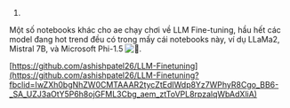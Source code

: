 1. 
Một số notebooks khác cho ae chạy chơi về LLM Fine-tuning, hầu hết các model đang hot trend đều có trong mấy cái notebooks này, ví dụ LLaMa2, Mistral 7B, và Microsoft Phi-1.5 ![🫥](https://static.xx.fbcdn.net/images/emoji.php/v9/t29/1/16/1fae5.png).

[https://github.com/ashishpatel26/LLM-Finetuning](https://github.com/ashishpatel26/LLM-Finetuning?fbclid=IwZXh0bgNhZW0CMTAAAR2tycZtEdIWdp8Yz7WPhyR8Cgo_BB6-_SA_UZJ3aOtY5P6h8ojGFML3Cbg_aem_ztToVPL8rpzalqWbAdXliA)